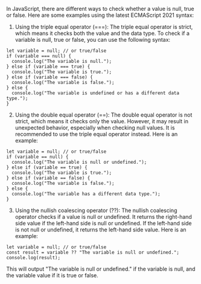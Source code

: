 In JavaScript, there are different ways to check whether a value is null, true or false. Here are some examples using the latest ECMAScript 2021 syntax:

1. Using the triple equal operator (===): The triple equal operator is strict, which means it checks both the value and the data type. To check if a variable is null, true or false, you can use the following syntax:

```
let variable = null; // or true/false
if (variable === null) {
  console.log("The variable is null.");
} else if (variable === true) {
  console.log("The variable is true.");
} else if (variable === false) {
  console.log("The variable is false.");
} else {
  console.log("The variable is undefined or has a different data type.");
}
```

2. Using the double equal operator (==): The double equal operator is not strict, which means it checks only the value. However, it may result in unexpected behavior, especially when checking null values. It is recommended to use the triple equal operator instead. Here is an example:

```
let variable = null; // or true/false
if (variable == null) {
  console.log("The variable is null or undefined.");
} else if (variable == true) {
  console.log("The variable is true.");
} else if (variable == false) {
  console.log("The variable is false.");
} else {
  console.log("The variable has a different data type.");
}
```

3. Using the nullish coalescing operator (??): The nullish coalescing operator checks if a value is null or undefined. It returns the right-hand side value if the left-hand side is null or undefined. If the left-hand side is not null or undefined, it returns the left-hand side value. Here is an example:

```
let variable = null; // or true/false
const result = variable ?? "The variable is null or undefined.";
console.log(result);
```

This will output "The variable is null or undefined." if the variable is null, and the variable value if it is true or false.